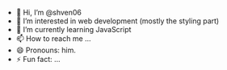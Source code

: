 - 👋 Hi, I’m @shven06
- 👀 I’m interested in web development (mostly the styling part) 
- 🌱 I’m currently learning JavaScript 
- 📫 How to reach me ...
- 😄 Pronouns: him.
- ⚡ Fun fact: ...

<!---
shven06/shven06 is a ✨ special ✨ repository because its `README.md` (this file) appears on your GitHub profile.
You can click the Preview link to take a look at your changes.
--->
